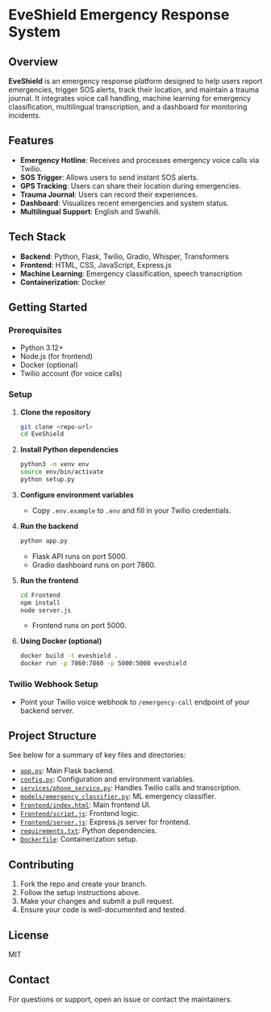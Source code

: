 # EveShield Emergency Response System

## Overview

**EveShield** is an emergency response platform designed to help users report emergencies, trigger SOS alerts, track their location, and maintain a trauma journal. It integrates voice call handling, machine learning for emergency classification, multilingual transcription, and a dashboard for monitoring incidents.

## Features

- **Emergency Hotline**: Receives and processes emergency voice calls via Twilio.
- **SOS Trigger**: Allows users to send instant SOS alerts.
- **GPS Tracking**: Users can share their location during emergencies.
- **Trauma Journal**: Users can record their experiences.
- **Dashboard**: Visualizes recent emergencies and system status.
- **Multilingual Support**: English and Swahili.

## Tech Stack

- **Backend**: Python, Flask, Twilio, Gradio, Whisper, Transformers
- **Frontend**: HTML, CSS, JavaScript, Express.js
- **Machine Learning**: Emergency classification, speech transcription
- **Containerization**: Docker

## Getting Started

### Prerequisites

- Python 3.12+
- Node.js (for frontend)
- Docker (optional)
- Twilio account (for voice calls)

### Setup

1. **Clone the repository**

   ```sh
   git clone <repo-url>
   cd EveShield
   ```

2. **Install Python dependencies**

   ```sh
   python3 -m venv env
   source env/bin/activate
   python setup.py
   ```

3. **Configure environment variables**

   - Copy `.env.example` to `.env` and fill in your Twilio credentials.

4. **Run the backend**

   ```sh
   python app.py
   ```

   - Flask API runs on port 5000.
   - Gradio dashboard runs on port 7860.

5. **Run the frontend**

   ```sh
   cd Frontend
   npm install
   node server.js
   ```

   - Frontend runs on port 5000.

6. **Using Docker (optional)**
   ```sh
   docker build -t eveshield .
   docker run -p 7860:7860 -p 5000:5000 eveshield
   ```

### Twilio Webhook Setup

- Point your Twilio voice webhook to `/emergency-call` endpoint of your backend server.

## Project Structure

See below for a summary of key files and directories:

- [`app.py`](app.py): Main Flask backend.
- [`config.py`](config.py): Configuration and environment variables.
- [`services/phone_service.py`](services/phone_service.py): Handles Twilio calls and transcription.
- [`models/emergency_classifier.py`](models/emergency_classifier.py): ML emergency classifier.
- [`Frontend/index.html`](Frontend/index.html): Main frontend UI.
- [`Frontend/script.js`](Frontend/script.js): Frontend logic.
- [`Frontend/server.js`](Frontend/server.js): Express.js server for frontend.
- [`requirements.txt`](requirements.txt): Python dependencies.
- [`Dockerfile`](Dockerfile): Containerization setup.

## Contributing

1. Fork the repo and create your branch.
2. Follow the setup instructions above.
3. Make your changes and submit a pull request.
4. Ensure your code is well-documented and tested.

## License

MIT

## Contact

For questions or support, open an issue or contact the maintainers.
